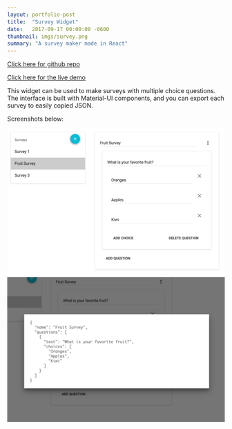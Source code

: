 ```yaml
---
layout: portfolio-post
title:  "Survey Widget"
date:   2017-09-17 00:00:00 -0600
thumbnail: imgs/survey.png
summary: "A survey maker made in React"
---
```

[Click here for github repo](https://github.com/misternu/survey-widget)

[Click here for the live demo](https://survey-widget.netlify.com)

This widget can be used to make surveys with multiple choice questions. The interface is built with Material-UI components, and you can export each survey to easily copied JSON.

Screenshots below:

![Survey interface](/imgs/survey-form.png "Survey Interface")
![Survey JSON](/imgs/survey-json.png "Survey JSON")
